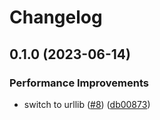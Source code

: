 # Changelog

## 0.1.0 (2023-06-14)


### Performance Improvements

* switch to urllib ([#8](https://github.com/vahidmohsseni/k8s-manager/issues/8)) ([db00873](https://github.com/vahidmohsseni/k8s-manager/commit/db008738967217d29218f34959ae0b603f0f5390))
